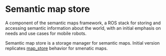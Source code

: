 Semantic map store
==================

A component of the semantic maps framework, a ROS stack for storing and accessing semantic information about the world, with an initial emphasis on needs and use cases for mobile robots.

Semantic map store is a storage manager for semantic maps. Initial version replicates [map_store](https://github.com/ros-planning/map_store) behavior for smenatic maps.

